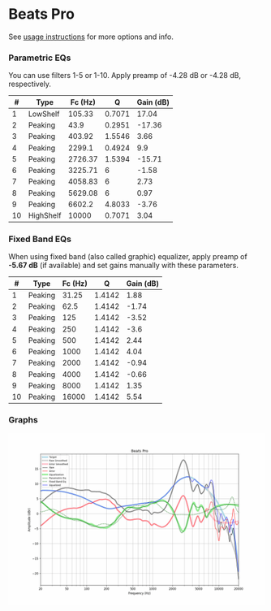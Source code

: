 # Beats Pro
See [usage instructions](https://github.com/jaakkopasanen/AutoEq#usage) for more options and info.

### Parametric EQs
You can use filters 1-5 or 1-10. Apply preamp of -4.28 dB or -4.28 dB, respectively.

|   # | Type      |   Fc (Hz) |      Q |   Gain (dB) |
|-----|-----------|-----------|--------|-------------|
|   1 | LowShelf  |    105.33 | 0.7071 |       17.04 |
|   2 | Peaking   |     43.9  | 0.2951 |      -17.36 |
|   3 | Peaking   |    403.92 | 1.5546 |        3.66 |
|   4 | Peaking   |   2299.1  | 0.4924 |        9.9  |
|   5 | Peaking   |   2726.37 | 1.5394 |      -15.71 |
|   6 | Peaking   |   3225.71 | 6      |       -1.58 |
|   7 | Peaking   |   4058.83 | 6      |        2.73 |
|   8 | Peaking   |   5629.08 | 6      |        0.97 |
|   9 | Peaking   |   6602.2  | 4.8033 |       -3.76 |
|  10 | HighShelf |  10000    | 0.7071 |        3.04 |

### Fixed Band EQs
When using fixed band (also called graphic) equalizer, apply preamp of **-5.67 dB** (if available) and set gains manually with these parameters.

|   # | Type    |   Fc (Hz) |      Q |   Gain (dB) |
|-----|---------|-----------|--------|-------------|
|   1 | Peaking |     31.25 | 1.4142 |        1.88 |
|   2 | Peaking |     62.5  | 1.4142 |       -1.74 |
|   3 | Peaking |    125    | 1.4142 |       -3.52 |
|   4 | Peaking |    250    | 1.4142 |       -3.6  |
|   5 | Peaking |    500    | 1.4142 |        2.44 |
|   6 | Peaking |   1000    | 1.4142 |        4.04 |
|   7 | Peaking |   2000    | 1.4142 |       -0.94 |
|   8 | Peaking |   4000    | 1.4142 |       -0.66 |
|   9 | Peaking |   8000    | 1.4142 |        1.35 |
|  10 | Peaking |  16000    | 1.4142 |        5.54 |

### Graphs
![](./Beats%20Pro.png)
